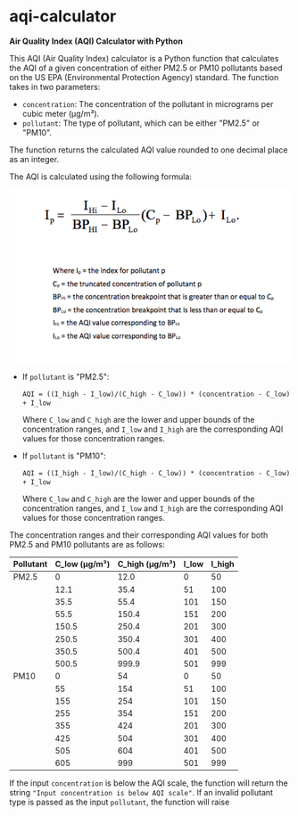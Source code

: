 # aqi-calculator
**Air Quality Index (AQI) Calculator with Python**

This AQI (Air Quality Index) calculator is a Python function that calculates the AQI of a given concentration of either PM2.5 or PM10 pollutants based on the US EPA (Environmental Protection Agency) standard. The function takes in two parameters:

- `concentration`: The concentration of the pollutant in micrograms per cubic meter (μg/m³).
- `pollutant`: The type of pollutant, which can be either "PM2.5" or "PM10".

The function returns the calculated AQI value rounded to one decimal place as an integer.

The AQI is calculated using the following formula:

![aqi-formula](https://github.com/HardjunoIndracahya/aqi-calculator/blob/main/AQI-formula.png?raw=true)

- If `pollutant` is "PM2.5":
  ```
  AQI = ((I_high - I_low)/(C_high - C_low)) * (concentration - C_low) + I_low
  ```
  Where `C_low` and `C_high` are the lower and upper bounds of the concentration ranges, and `I_low` and `I_high` are the corresponding AQI values for those concentration ranges.
  
- If `pollutant` is "PM10":
  ```
  AQI = ((I_high - I_low)/(C_high - C_low)) * (concentration - C_low) + I_low
  ```
  Where `C_low` and `C_high` are the lower and upper bounds of the concentration ranges, and `I_low` and `I_high` are the corresponding AQI values for those concentration ranges.

The concentration ranges and their corresponding AQI values for both PM2.5 and PM10 pollutants are as follows:

| Pollutant | C_low (μg/m³) | C_high (μg/m³) | I_low | I_high |
|-----------|---------------|----------------|-------|--------|
| PM2.5     | 0             | 12.0           | 0     | 50     |
|           | 12.1          | 35.4           | 51    | 100    |
|           | 35.5          | 55.4           | 101   | 150    |
|           | 55.5          | 150.4          | 151   | 200    |
|           | 150.5         | 250.4          | 201   | 300    |
|           | 250.5         | 350.4          | 301   | 400    |
|           | 350.5         | 500.4          | 401   | 500    |
|           | 500.5         | 999.9          | 501   | 999    |
| PM10      | 0             | 54             | 0     | 50     |
|           | 55            | 154            | 51    | 100    |
|           | 155           | 254            | 101   | 150    |
|           | 255           | 354            | 151   | 200    |
|           | 355           | 424            | 201   | 300    |
|           | 425           | 504            | 301   | 400    |
|           | 505           | 604            | 401   | 500    |
|           | 605           | 999            | 501   | 999    |

If the input `concentration` is below the AQI scale, the function will return the string `"Input concentration is below AQI scale"`. If an invalid pollutant type is passed as the input `pollutant`, the function will raise
